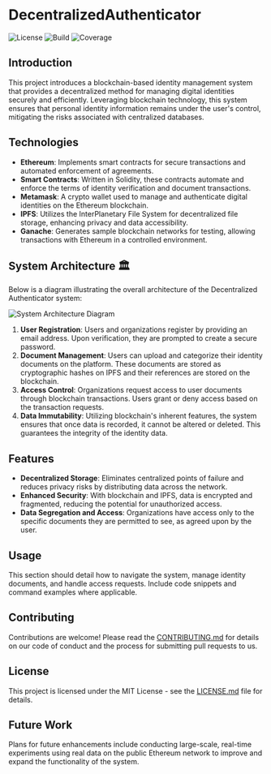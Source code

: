 # DecentralizedAuthenticator

![License](https://img.shields.io/badge/license-MIT-green) ![Build](https://img.shields.io/badge/build-passing-brightgreen) ![Coverage](https://img.shields.io/badge/coverage-100%25-brightgreen)

## Introduction
This project introduces a blockchain-based identity management system that provides a decentralized method for managing digital identities securely and efficiently. Leveraging blockchain technology, this system ensures that personal identity information remains under the user's control, mitigating the risks associated with centralized databases.

## Technologies
- **Ethereum**: Implements smart contracts for secure transactions and automated enforcement of agreements.
- **Smart Contracts**: Written in Solidity, these contracts automate and enforce the terms of identity verification and document transactions.
- **Metamask**: A crypto wallet used to manage and authenticate digital identities on the Ethereum blockchain.
- **IPFS**: Utilizes the InterPlanetary File System for decentralized file storage, enhancing privacy and data accessibility.
- **Ganache**: Generates sample blockchain networks for testing, allowing transactions with Ethereum in a controlled environment.

## System Architecture 🏛️

Below is a diagram illustrating the overall architecture of the Decentralized Authenticator system:

![System Architecture Diagram]([link-to-diagram-image](/projimage.png))

1. **User Registration**: Users and organizations register by providing an email address. Upon verification, they are prompted to create a secure password.
2. **Document Management**: Users can upload and categorize their identity documents on the platform. These documents are stored as cryptographic hashes on IPFS and their references are stored on the blockchain.
3. **Access Control**: Organizations request access to user documents through blockchain transactions. Users grant or deny access based on the transaction requests.
4. **Data Immutability**: Utilizing blockchain's inherent features, the system ensures that once data is recorded, it cannot be altered or deleted. This guarantees the integrity of the identity data.

## Features
- **Decentralized Storage**: Eliminates centralized points of failure and reduces privacy risks by distributing data across the network.
- **Enhanced Security**: With blockchain and IPFS, data is encrypted and fragmented, reducing the potential for unauthorized access.
- **Data Segregation and Access**: Organizations have access only to the specific documents they are permitted to see, as agreed upon by the user.

## Usage
This section should detail how to navigate the system, manage identity documents, and handle access requests. Include code snippets and command examples where applicable.

## Contributing
Contributions are welcome! Please read the [CONTRIBUTING.md](CONTRIBUTING.md) for details on our code of conduct and the process for submitting pull requests to us.

## License
This project is licensed under the MIT License - see the [LICENSE.md](LICENSE.md) file for details.

## Future Work
Plans for future enhancements include conducting large-scale, real-time experiments using real data on the public Ethereum network to improve and expand the functionality of the system.
